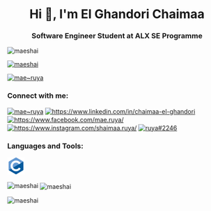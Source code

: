 <h1 align="center">Hi 👋, I'm El Ghandori Chaimaa</h1>
<h3 align="center">Software Engineer Student at ALX SE Programme</h3>

<p align="left"> <img src="https://komarev.com/ghpvc/?username=maeshai&label=Profile%20views&color=0e75b6&style=flat" alt="maeshai" /> </p>

<p align="left"> <a href="https://github.com/ryo-ma/github-profile-trophy"><img src="https://github-profile-trophy.vercel.app/?username=maeshai" alt="maeshai" /></a> </p>

<p align="left"> <a href="https://twitter.com/mae~ruya" target="blank"><img src="https://img.shields.io/twitter/follow/mae~ruya?logo=twitter&style=for-the-badge" alt="mae~ruya" /></a> </p>

<h3 align="left">Connect with me:</h3>
<p align="left">
<a href="https://twitter.com/mae~ruya" target="blank"><img align="center" src="https://raw.githubusercontent.com/rahuldkjain/github-profile-readme-generator/master/src/images/icons/Social/twitter.svg" alt="mae~ruya" height="30" width="40" /></a>
<a href="https://linkedin.com/in/https://www.linkedin.com/in/chaimaa-el-ghandori" target="blank"><img align="center" src="https://raw.githubusercontent.com/rahuldkjain/github-profile-readme-generator/master/src/images/icons/Social/linked-in-alt.svg" alt="https://www.linkedin.com/in/chaimaa-el-ghandori" height="30" width="40" /></a>
<a href="https://fb.com/https://www.facebook.com/mae.ruya/" target="blank"><img align="center" src="https://raw.githubusercontent.com/rahuldkjain/github-profile-readme-generator/master/src/images/icons/Social/facebook.svg" alt="https://www.facebook.com/mae.ruya/" height="30" width="40" /></a>
<a href="https://instagram.com/https://www.instagram.com/shaimaa.ruya/" target="blank"><img align="center" src="https://raw.githubusercontent.com/rahuldkjain/github-profile-readme-generator/master/src/images/icons/Social/instagram.svg" alt="https://www.instagram.com/shaimaa.ruya/" height="30" width="40" /></a>
<a href="https://discord.gg/ruya#2246" target="blank"><img align="center" src="https://raw.githubusercontent.com/rahuldkjain/github-profile-readme-generator/master/src/images/icons/Social/discord.svg" alt="ruya#2246" height="30" width="40" /></a>
</p>

<h3 align="left">Languages and Tools:</h3>
<p align="left"> <a href="https://www.cprogramming.com/" target="_blank" rel="noreferrer"> <img src="https://raw.githubusercontent.com/devicons/devicon/master/icons/c/c-original.svg" alt="c" width="40" height="40"/> </a> </p>

<p><img align="left" src="https://github-readme-stats.vercel.app/api/top-langs?username=maeshai&show_icons=true&locale=en&layout=compact" alt="maeshai" /></p>

<p>&nbsp;<img align="center" src="https://github-readme-stats.vercel.app/api?username=maeshai&show_icons=true&locale=en" alt="maeshai" /></p>

<p><img align="center" src="https://github-readme-streak-stats.herokuapp.com/?user=maeshai&" alt="maeshai" /></p>
